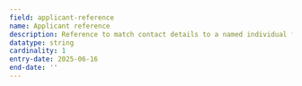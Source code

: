 ```yaml
---
field: applicant-reference
name: Applicant reference
description: Reference to match contact details to a named individual from the applicant details component
datatype: string
cardinality: 1
entry-date: 2025-06-16
end-date: ''
---
```

